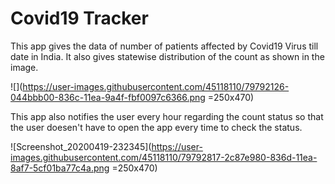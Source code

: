 # Covid19 Tracker
This app gives the data of number of patients affected by Covid19 Virus till date in India. It also gives statewise distribution of the count as shown in the image.

![](https://user-images.githubusercontent.com/45118110/79792126-044bbb00-836c-11ea-9a4f-fbf0097c6366.png =250x470)

This app also notifies the user every hour regarding the count status so that the user doesen't have to open the app every time to check the status. 

![Screenshot_20200419-232345](https://user-images.githubusercontent.com/45118110/79792817-2c87e980-836d-11ea-8af7-5cf01ba77c4a.png =250x470)
